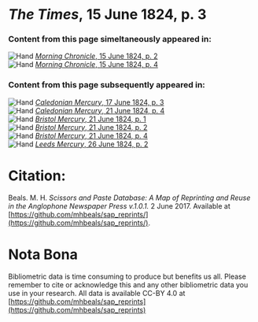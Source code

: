 # *The Times*, 15 June 1824, p. 3  
  
### Content from this page simeltaneously appeared in:  
![Hand](http://scissorsandpaste.net/wp-content/uploads/2017/06/smallhandpointer.png) [*Morning Chronicle*, 15 June 1824, p. 2](https://mhbeals.github.io/sap_html/Morning-Chronicle/Morning-Chronicle-15-June-1824-p-2)  
![Hand](http://scissorsandpaste.net/wp-content/uploads/2017/06/smallhandpointer.png) [*Morning Chronicle*, 15 June 1824, p. 4](https://mhbeals.github.io/sap_html/Morning-Chronicle/Morning-Chronicle-15-June-1824-p-4)  
  
### Content from this page subsequently appeared in:  
![Hand](http://scissorsandpaste.net/wp-content/uploads/2017/06/smallhandpointer.png) [*Caledonian Mercury*, 17 June 1824, p. 3](https://mhbeals.github.io/sap_html/Caledonian-Mercury/Caledonian-Mercury-17-June-1824-p-3)  
![Hand](http://scissorsandpaste.net/wp-content/uploads/2017/06/smallhandpointer.png) [*Caledonian Mercury*, 21 June 1824, p. 4](https://mhbeals.github.io/sap_html/Caledonian-Mercury/Caledonian-Mercury-21-June-1824-p-4)  
![Hand](http://scissorsandpaste.net/wp-content/uploads/2017/06/smallhandpointer.png) [*Bristol Mercury*, 21 June 1824, p. 1](https://mhbeals.github.io/sap_html/Bristol-Mercury/Bristol-Mercury-21-June-1824-p-1)  
![Hand](http://scissorsandpaste.net/wp-content/uploads/2017/06/smallhandpointer.png) [*Bristol Mercury*, 21 June 1824, p. 2](https://mhbeals.github.io/sap_html/Bristol-Mercury/Bristol-Mercury-21-June-1824-p-2)  
![Hand](http://scissorsandpaste.net/wp-content/uploads/2017/06/smallhandpointer.png) [*Bristol Mercury*, 21 June 1824, p. 4](https://mhbeals.github.io/sap_html/Bristol-Mercury/Bristol-Mercury-21-June-1824-p-4)  
![Hand](http://scissorsandpaste.net/wp-content/uploads/2017/06/smallhandpointer.png) [*Leeds Mercury*, 26 June 1824, p. 2](https://mhbeals.github.io/sap_html/Leeds-Mercury/Leeds-Mercury-26-June-1824-p-2)  


# Citation: 

Beals. M. H. *Scissors and Paste Database: A Map of Reprinting and Reuse in the Anglophone Newspaper Press v.1.0.1.* 2 June 2017. Available at [https://github.com/mhbeals/sap_reprints/](https://github.com/mhbeals/sap_reprints/). 

# Nota Bona

Bibliometric data is time consuming to produce but benefits us all. Please remember to cite or acknowledge this and any other bibliometric data you use in your research. All data is available CC-BY 4.0 at [https://github.com/mhbeals/sap_reprints](https://github.com/mhbeals/sap_reprints)